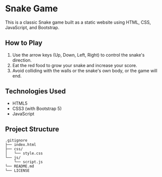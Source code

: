 # Snake Game

This is a classic Snake game built as a static website using HTML, CSS, JavaScript, and Bootstrap.

## How to Play

1. Use the arrow keys (Up, Down, Left, Right) to control the snake's direction.
2. Eat the red food to grow your snake and increase your score.
3. Avoid colliding with the walls or the snake's own body, or the game will end.

## Technologies Used

*   HTML5
*   CSS3 (with Bootstrap 5)
*   JavaScript

## Project Structure

```
.gitignore
├── index.html
├── css/
│   └── style.css
└── js/
    └── script.js
└── README.md
└── LICENSE
```
